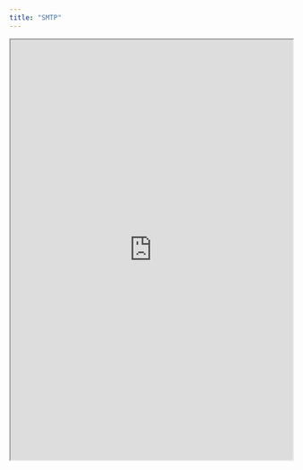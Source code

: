 ```yaml
---
title: "SMTP"
---
```



<iframe height="750" width="100%" src="https://ewelton.github.io/ktest/wiki.html#SMTP"></iframe>
